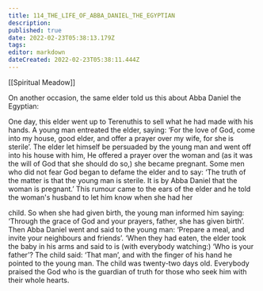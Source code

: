```yaml
---
title: 114_THE_LIFE_OF_ABBA_DANIEL_THE_EGYPTIAN
description: 
published: true
date: 2022-02-23T05:38:13.179Z
tags: 
editor: markdown
dateCreated: 2022-02-23T05:38:11.444Z
---
```


[[Spiritual Meadow]]
 
On another occasion, the same elder told us this about Abba Daniel the Egyptian:  
 
One day, this elder went up to Terenuthis to sell what he had made with his hands. A young man entreated the elder, saying: ‘For the love of God, come into my house, good elder, and offer a prayer over my wife, for she is sterile’. The elder let himself be persuaded by the young man and went off into his house with him, He offered a prayer over the woman and (as it was the will of God that she should do so,) she became pregnant. Some men who did not fear God began to defame the elder and to say: ‘The truth of the matter is that the young man is sterile. It is by Abba Daniel that the woman is pregnant.’ This rumour came to the ears of the elder and he told the woman's husband to let him know when she had her  
 
child. So when she had given birth, the young man informed him saying: ‘Through the grace of God and your prayers, father, she has given birth’. Then Abba Daniel went and said to the young man: ‘Prepare a meal, and invite your neighbours and friends’. ‘When they had eaten, the elder took the baby in his arms and said to is (with everybody watching:) ‘Who is your father’? The child said: ‘That man’, and with the finger of his hand he pointed to the young man. The child was twenty-two days old. Everybody praised the God who is the guardian of truth for those who seek him with their whole hearts.
